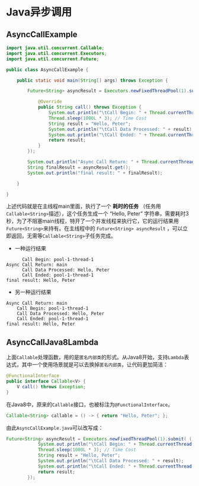 # Java异步调用

## AsyncCallExample

``` java
import java.util.concurrent.Callable;
import java.util.concurrent.Executors;
import java.util.concurrent.Future;

public class AsyncCallExample {

	public static void main(String[] args) throws Exception {

		Future<String> asyncResult = Executors.newFixedThreadPool(1).submit(new Callable<String>() {

			@Override
			public String call() throws Exception {
				System.out.println("\tCall Begin: " + Thread.currentThread().getName());
				Thread.sleep(1000L * 3); // Time Cost
				String result = "Hello, Peter";
				System.out.println("\tCall Data Processed: " + result);
				System.out.println("\tCall Ended: " + Thread.currentThread().getName());
				return result;
			}
		});

		System.out.println("Async Call Return: " + Thread.currentThread().getName());
		String finalResult = asyncResult.get();
		System.out.println("final result: " + finalResult);

	}

}

```

上述代码就是在主线程main里面，执行了一个 **耗时的任务** （任务用``Callable<String>``描述），这个任务生成一个 “Hello, Peter” 字符串，需要耗时3秒，为了不阻塞main线程，特开了一个并发线程来执行它，它的运行结果用``Future<String>``来持有。在主线程中的 ``Future<String> asyncResult`` ，可以立即返回，无需等``Callable<String>``子任务完成。



- 一种运行结果

```
      Call Begin: pool-1-thread-1
Async Call Return: main
      Call Data Processed: Hello, Peter
      Call Ended: pool-1-thread-1
final result: Hello, Peter
```

- 另一种运行结果

```
Async Call Return: main
	Call Begin: pool-1-thread-1
	Call Data Processed: Hello, Peter
	Call Ended: pool-1-thread-1
final result: Hello, Peter
```

## AsyncCallJava8Lambda

上面``Callable``处理函数，用的是``匿名内部类``的形式。从Java8开始，支持``Lambda``表达式，其中一个使用场景就是可以去换掉``匿名内部类``，让代码更加简洁：

``` java
@FunctionalInterface
public interface Callable<V> {
    V call() throws Exception;
}
```

在Java8中，原来的``Callable``接口，也被标注为``@FunctionalInterface``。

``` java
Callable<String> callable = () -> { return "Hello, Peter"; };
```

由此``AsyncCallExample.java``可以改写成：

``` java
Future<String> asyncResult = Executors.newFixedThreadPool(1).submit( () -> {
			System.out.println("\tCall Begin: " + Thread.currentThread().getName());
			Thread.sleep(1000L * 3); // Time Cost
			String result = "Hello, Peter";
			System.out.println("\tCall Data Processed: " + result);
			System.out.println("\tCall Ended: " + Thread.currentThread().getName());
			return result;
		});
```
